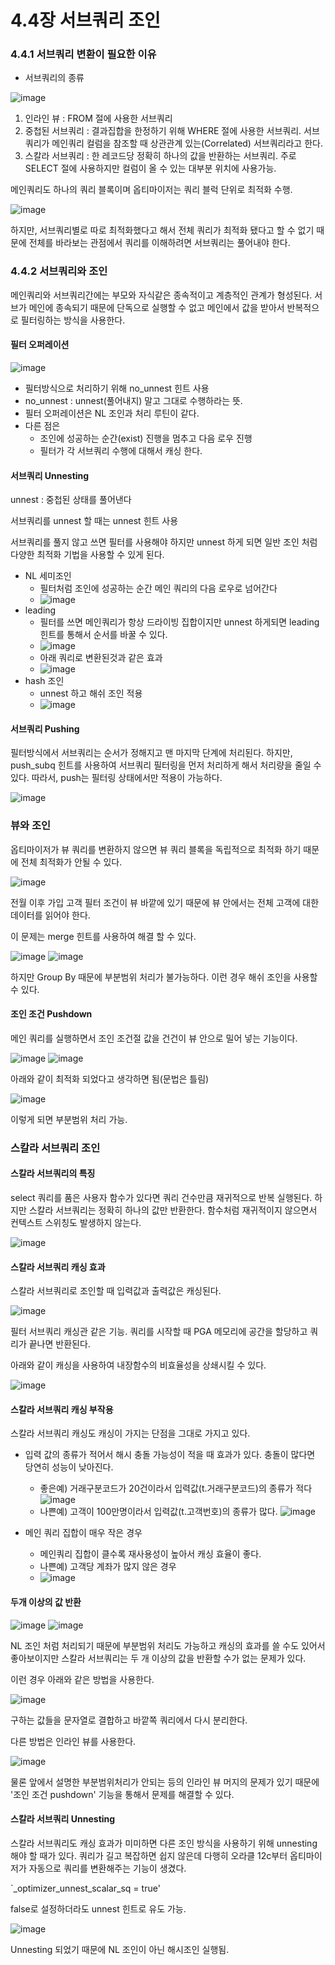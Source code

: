 # 4.4장 서브쿼리 조인

### 4.4.1 서브쿼리 변환이 필요한 이유

- 서브쿼리의 종류

![image](https://user-images.githubusercontent.com/6725753/145973246-107cd2c3-a25a-46a7-b3e3-b04cec8ef6a1.png)

1. 인라인 뷰 : FROM 절에 사용한 서브쿼리
2. 중첩된 서브쿼리 : 결과집합을 한정하기 위해 WHERE 절에 사용한 서브쿼리. 서브쿼리가 메인쿼리 컬럼을 참조할 때 상관관계 있는(Correlated) 서브쿼리라고 한다.
3. 스칼라 서브쿼리 : 한 레코드당 정확히 하나의 값을 반환하는 서브쿼리. 주로 SELECT 절에 사용하지만 컬럼이 올 수 있는 대부분 위치에 사용가능.


메인쿼리도 하나의 쿼리 블록이며 옵티마이저는 쿼리 블럭 단위로 최적화 수행.

![image](https://user-images.githubusercontent.com/6725753/145973412-05c9228d-0fcd-4124-8fd7-fc6e0312518f.png)

하지만, 서브쿼리별로 따로 최적화했다고 해서 전체 쿼리가 최적화 됐다고 할 수 없기 때문에 전체를 바라보는 관점에서 쿼리를 이해하려면 서브쿼리는 풀어내야 한다.


### 4.4.2 서브쿼리와 조인

메인쿼리와 서브쿼리간에는 부모와 자식같은 종속적이고 계층적인 관계가 형성된다. 서브가 메인에 종속되기 때문에 단독으로 실행할 수 없고 메인에서 값을 받아서 반복적으로 필터링하는 방식을 사용한다.

#### 필터 오퍼레이션

![image](https://user-images.githubusercontent.com/6725753/145973577-5fe7cbc2-4b6d-4b3e-ab44-9247da3dc744.png)

- 필터방식으로 처리하기 위해 no_unnest 힌트 사용
- no_unnest : unnest(풀어내지) 말고 그대로 수행하라는 뜻.
- 필터 오퍼레이션은 NL 조인과 처리 루틴이 같다.
- 다른 점은
  - 조인에 성공하는 순간(exist) 진행을 멈추고 다음 로우 진행
  - 필터가 각 서브쿼리 수행에 대해서 캐싱 한다.

#### 서브쿼리 Unnesting

unnest : 중첩된 상태를 풀어낸다

서브쿼리를 unnest 할 때는 unnest 힌트 사용

서브쿼리를 풀지 않고 쓰면 필터를 사용해야 하지만 unnest 하게 되면 일반 조인 처럼 다양한 최적화 기법을 사용할 수 있게 된다.

- NL 세미조인
  - 필터처럼 조인에 성공하는 순간 메인 쿼리의 다음 로우로 넘어간다
  - ![image](https://user-images.githubusercontent.com/6725753/145973734-b3d2b659-fbfd-437b-bc7f-aac810f30ce1.png)
- leading
  - 필터를 쓰면 메인쿼리가 항상 드라이빙 집합이지만 unnest 하게되면 leading 힌트를 통해서 순서를 바꿀 수 있다.
  - ![image](https://user-images.githubusercontent.com/6725753/145973912-73cd9e31-6ba2-4730-982d-a24fd2094fa7.png)
  - 아래 쿼리로 변환된것과 같은 효과
  - ![image](https://user-images.githubusercontent.com/6725753/145974052-d0007747-fe60-4289-9eac-1cb85d61b6f3.png)
- hash 조인
  - unnest 하고 해쉬 조인 적용
  - ![image](https://user-images.githubusercontent.com/6725753/145974182-010018c9-33bf-4fa9-8239-ad69528ab845.png)

#### 서브쿼리 Pushing

필터방식에서 서브쿼리는 순서가 정해지고 맨 마지막 단계에 처리된다. 하지만, push_subq 힌트를 사용하여 서브쿼리 필터링을 먼저 처리하게 해서 처리량을 줄일 수 있다. 따라서, push는 필터링 상태에서만 적용이 가능하다.

![image](https://user-images.githubusercontent.com/6725753/145974433-362e6d0c-98f7-4d4a-af31-417d0d24babe.png)

### 뷰와 조인

옵티마이저가 뷰 쿼리를 변환하지 않으면 뷰 쿼리 블록을 독립적으로 최적화 하기 때문에 전체 최적화가 안될 수 있다. 

![image](https://user-images.githubusercontent.com/6725753/145974578-153fc0ff-bdf3-4f70-9c4c-d47bf132a940.png)

전월 이후 가입 고객 필터 조건이 뷰 바깥에 있기 때문에 뷰 안에서는 전체 고객에 대한 데이터를 읽어야 한다.

이 문제는 merge 힌트를 사용하여 해결 할 수 있다.

![image](https://user-images.githubusercontent.com/6725753/145974766-4ec302c6-4734-4d84-bb68-e6ce76de2e81.png)
![image](https://user-images.githubusercontent.com/6725753/145974838-b45ba914-021b-42ed-833e-1e3da003477b.png)

하지만 Group By 때문에 부분범위 처리가 불가능하다. 이런 경우 해쉬 조인을 사용할 수 있다.

#### 조인 조건 Pushdown

메인 쿼리를 실행하면서 조인 조건절 값을 건건이 뷰 안으로 밀어 넣는 기능이다.

![image](https://user-images.githubusercontent.com/6725753/145975012-1b1df650-8a37-4d87-a594-9b7f03e96e62.png)
![image](https://user-images.githubusercontent.com/6725753/145975157-ba91ea7d-ac93-4df8-8e52-ce3a1b68e2d8.png)

아래와 같이 최적화 되었다고 생각하면 됨(문법은 틀림)

![image](https://user-images.githubusercontent.com/6725753/145975341-42eef524-15bc-4d35-8223-ad0af8dffb96.png)

이렇게 되면 부분범위 처리 가능.


### 스칼라 서브쿼리 조인

#### 스칼라 서브쿼리의 특징

select 쿼리를 품은 사용자 함수가 있다면 쿼리 건수만큼 재귀적으로 반복 실행된다.
하지만 스칼라 서브쿼리는 정확히 하나의 값만 반환한다. 함수처럼 재귀적이지 않으면서 컨텍스트 스위칭도 발생하지 않는다.

![image](https://user-images.githubusercontent.com/6725753/145975435-a76de1dc-c08b-4528-bd57-3dd451d74ecf.png)

#### 스칼라 서브쿼리 캐싱 효과

스칼라 서브쿼리로 조인할 때 입력값과 출력값은 캐싱된다.

![image](https://user-images.githubusercontent.com/6725753/145975565-ef3206fc-7767-40a0-b950-094e33de828d.png)

필터 서브쿼리 캐싱관 같은 기능.
쿼리를 시작할 때 PGA 메모리에 공간을 할당하고 쿼리가 끝나면 반환된다.

아래와 같이 캐싱을 사용하여 내장함수의 비효율성을 상쇄시킬 수 있다.

![image](https://user-images.githubusercontent.com/6725753/145975698-49974a36-8d00-4253-a3ad-a6e10bf30378.png)

#### 스칼라 서브쿼리 캐싱 부작용

스칼라 서브쿼리 캐싱도 캐싱이 가지는 단점을 그대로 가지고 있다.

- 입력 값의 종류가 적어서 해시 충돌 가능성이 적을 때 효과가 있다. 충돌이 많다면 당연히 성능이 낮아진다. 
  - 좋은예) 거래구분코드가 20건이라서 입력값(t.거래구분코드)의 종류가 적다
    ![image](https://user-images.githubusercontent.com/6725753/145975812-7cbfa609-3dde-4ea9-8f07-08234bcbee65.png)
  - 나쁜예) 고객이 100만명이라서 입력값(t.고객번호)의 종류가 많다.
    ![image](https://user-images.githubusercontent.com/6725753/145975983-b490a5b0-39ee-4de7-bc6a-90795c6070e6.png)

- 메인 쿼리 집합이 매우 작은 경우
  - 메인쿼리 집합이 클수록 재사용성이 높아서 캐싱 효율이 좋다.
  - 나쁜예) 고객당 계좌가 많지 않은 경우
  - ![image](https://user-images.githubusercontent.com/6725753/145976073-fe894f11-1ad5-43cb-8c29-a1922591ecb3.png)


#### 두개 이상의 값 반환

![image](https://user-images.githubusercontent.com/6725753/145978887-864ee995-9bb3-41f9-a7f8-bfb9a067f8a2.png)
![image](https://user-images.githubusercontent.com/6725753/145978971-98eb6117-f898-4a5b-aeeb-a4620d59f370.png)


NL 조인 처럼 처리되기 때문에 부분범위 처리도 가능하고 캐싱의 효과를 쓸 수도 있어서 좋아보이지만 스칼라 서브쿼리는 두 개 이상의 값을 반환할 수가 없는 문제가 있다.

이런 경우 아래와 같은 방법을 사용한다.

![image](https://user-images.githubusercontent.com/6725753/145977733-fb5be266-e800-48bb-a9f3-6f25a0195306.png)

구하는 값들을 문자열로 결합하고 바깥쪽 쿼리에서 다시 분리한다.


다른 방법은 인라인 뷰를 사용한다.

![image](https://user-images.githubusercontent.com/6725753/145977861-32e4a1c3-53ac-4f02-ac09-9aabc4619ea1.png)

물론 앞에서 설명한 부분범위처리가 안되는 등의 인라인 뷰 머지의 문제가 있기 때문에 '조인 조건 pushdown' 기능을 통해서 문제를 해결할 수 있다.

#### 스칼라 서브쿼리 Unnesting

스칼라 서브쿼리도 캐싱 효과가 미미하면 다른 조인 방식을 사용하기 위해 unnesting 해야 할 때가 있다.
쿼리가 길고 복잡하면 쉽지 않은데 다행히 오라클 12c부터 옵티마이저가 자동으로 쿼리를 변환해주는 기능이 생겼다. 

`_optimizer_unnest_scalar_sq = true'

false로 설정하더라도 unnest 힌트로 유도 가능.

![image](https://user-images.githubusercontent.com/6725753/145978106-93f0c37e-7456-4dbc-a0db-0714676b296d.png)

Unnesting 되었기 때문에 NL 조인이 아닌 해시조인 실행됨.
